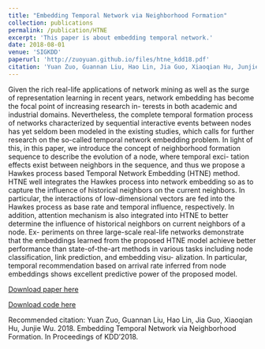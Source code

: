 ```yaml
---
title: "Embedding Temporal Network via Neighborhood Formation"
collection: publications
permalink: /publication/HTNE
excerpt: 'This paper is about embedding temporal network.'
date: 2018-08-01
venue: 'SIGKDD'
paperurl: 'http://zuoyuan.github.io/files/htne_kdd18.pdf'
citation: 'Yuan Zuo, Guannan Liu, Hao Lin, Jia Guo, Xiaoqian Hu, Junjie Wu. 2018. Embedding Temporal Network via Neighborhood Formation. In Proceedings of KDD’2018.'
---
```

Given the rich real-life applications of network mining as well as the surge of representation learning in recent years, network embedding has become the focal point of increasing research in- terests in both academic and industrial domains. Nevertheless, the complete temporal formation process of networks characterized by sequential interactive events between nodes has yet seldom been modeled in the existing studies, which calls for further research on the so-called temporal network embedding problem. In light of this, in this paper, we introduce the concept of neighborhood formation sequence to describe the evolution of a node, where temporal exci- tation effects exist between neighbors in the sequence, and thus we propose a Hawkes process based Temporal Network Embedding (HTNE) method. HTNE well integrates the Hawkes process into network embedding so as to capture the influence of historical neighbors on the current neighbors. In particular, the interactions of low-dimensional vectors are fed into the Hawkes process as base rate and temporal influence, respectively. In addition, attention mechanism is also integrated into HTNE to better determine the influence of historical neighbors on current neighbors of a node. Ex- periments on three large-scale real-life networks demonstrate that the embeddings learned from the proposed HTNE model achieve better performance than state-of-the-art methods in various tasks including node classification, link prediction, and embedding visu- alization. In particular, temporal recommendation based on arrival rate inferred from node embeddings shows excellent predictive power of the proposed model.

[Download paper here](http://zuoyuan.github.io/files/htne_kdd18.pdf)

[Download code here](http://zuoyuan.github.io/files/htne.zip)

Recommended citation: Yuan Zuo, Guannan Liu, Hao Lin, Jia Guo, Xiaoqian Hu, Junjie Wu. 2018. Embedding Temporal Network via Neighborhood Formation. In Proceedings of KDD’2018.